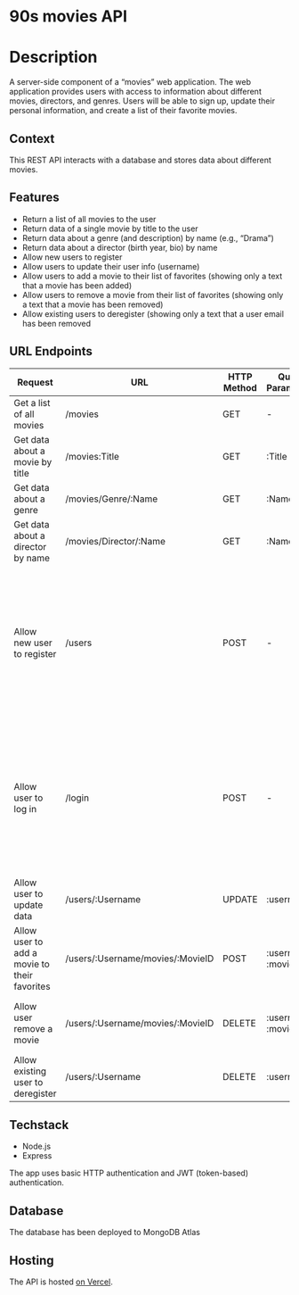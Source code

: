 # 90s movies API

Description
=========

A server-side component of a “movies” web application. The web application provides users with access to information about different movies, directors, and genres. Users will be able to sign up, update their personal information, and create a list of their favorite movies.

Context
-------

This REST API interacts with a database and stores data about different movies.

Features
--------

*   Return a list of all movies to the user
*   Return data of a single movie by title to the user
*   Return data about a genre (and description) by name (e.g., “Drama”)
*   Return data about a director (birth year, bio) by name
*   Allow new users to register
*   Allow users to update their user info (username)
*   Allow users to add a movie to their list of favorites (showing only a text that a movie has been added)
*   Allow users to remove a movie from their list of favorites (showing only a text that a movie has been removed)
*   Allow existing users to deregister (showing only a text that a user email has been removed

URL Endpoints
-------------

| Request                          | URL           | HTTP Method   | Query Parameters | Request body data format | Response body data format | 
| -------                          | ---           | -----------   | ---------------- | ------------------------ | ------------------------- |
| Get a list of all movies         |/movies        | GET           | \-               | None                     | A JSON object holding data about all the movies |
| Get data about a movie by title  |/movies:Title  | GET           | :Title           | None                     | A JSON object holding data about the director |
| Get data about a genre           |/movies/Genre/:Name| GET       | :Name            | None                     | A JSON object holding data about the genre
| Get data about a director by name|/movies/Director/:Name | GET   | :Name            | None                     | A JSON object holding data about a single director
| Allow new user to register       |/users         | POST          | \-               | A JSON object holding data about the user to add, structured like: `{ Username: "examplename", Password: "examplepassword", Email: "user@gmail.com", Birthday: 1980-11-23 }`| A JSON object holding data about the user to add, including an ID: `{ \_id: ObjectId('1'), Username: "examplename", Password: "examplepassword", Email: "user@gmail.com", Birthday: 1980-11-23, FavoriteMovies: \[ \] }`|
| Allow user to log in             |/login         | POST          | \-               | A JSON object holding data about the user to add, structured like: `{ Username: "examplename", Password: "examplepassword" }`| A JSON object holding data about the user to add, including an ID: `{ \_id: ObjectId('1'), Username: "examplename", Password: "examplepassword", Email: "user@gmail.com", Birthday: 1980-11-23, FavoriteMovies: \[ \] }`|
| Allow user to update data        |/users/:Username|UPDATE        | :username        | None A JSON object holding data about the updated information |
| Allow user to add a movie to their favorites|/users/:Username/movies/:MovieID | POST | :username, :movieID | None | A JSON Object holding data about the User and the movie that was added |
| Allow user remove a movie|/users/:Username/movies/:MovieID| DELETE |:username, :movieID | None | A JSON Object holding data about the User and the movie that was removed|
| Allow existing user to deregister |/users/:Username | DELETE     | :username        | None                      | A text message that the movie was successfully removed

Techstack
--- 
* Node.js
* Express

The app uses basic HTTP authentication and JWT (token-based) authentication.

Database
---
The database has been deployed to MongoDB Atlas

Hosting
---
The API is hosted [on Vercel](https://90s-movie-api-git-main-sophme.vercel.app/).
